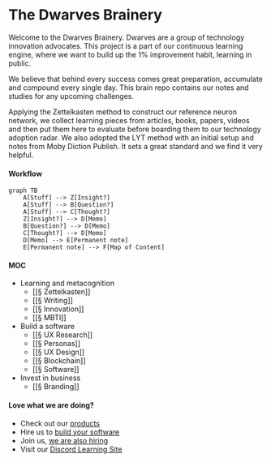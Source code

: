 # The Dwarves Brainery

Welcome to the Dwarves Brainery. Dwarves are a group of technology innovation
advocates. This project is a part of our continuous learning engine, where we
want to build up the 1% improvement habit, learning in public.

We believe that behind every success comes great preparation, accumulate and
compound every single day. This brain repo contains our notes and studies for
any upcoming challenges.

Applying the Zettelkasten method to construct our reference neuron network, we
collect learning pieces from articles, books, papers, videos and then put them
here to evaluate before boarding them to our technology adoption radar. We also
adopted the LYT method with an initial setup and notes from Moby Diction
Publish. It sets a great standard and we find it very helpful.

#### Workflow

```mermaid
graph TB
	A[Stuff] --> Z[Insight?]
	A[Stuff] --> B[Question?]
	A[Stuff] --> C[Thought?]
	Z[Insight?] --> D[Memo]
	B[Question?] --> D[Memo]
	C[Thought?] --> D[Memo]
	D[Memo] --> E[Permanent note]
	E[Permanent note] --> F[Map of Content]
```

#### MOC

- Learning and metacognition
  - [[§ Zettelkasten]]
  - [[§ Writing]]
  - [[§ Innovation]]
  - [[§ MBTI]]
- Build a software
  - [[§ UX Research]]
  - [[§ Personas]]
  - [[§ UX Design]]
  - [[§ Blockchain]]
  - [[§ Software]]
- Invest in business
  - [[§ Branding]]

#### Love what we are doing?

- Check out our [products](https://superbits.co)
- Hire us to [build your software](https://d.foundation)
- Join us, [we are also hiring](https://github.com/dwarvesf/WeAreHiring)
- Visit our [Discord Learning Site](https://discord.gg/dzNBpNTVEZ)
